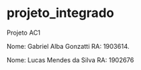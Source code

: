 # projeto_integrado
Projeto AC1

Nome: Gabriel Alba Gonzatti
RA: 1903614.

Nome: Lucas Mendes da Silva
RA: 1902676
